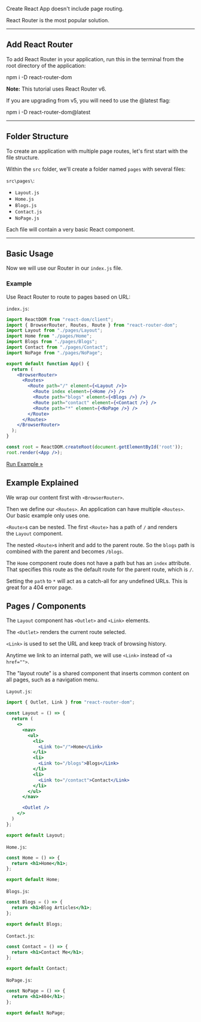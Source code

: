 Create React App doesn't include page routing.

React Router is the most popular solution.

---

## Add React Router

To add React Router in your application, run this in the terminal from the root directory of the application:

npm i -D react-router-dom

**Note:** This tutorial uses React Router v6.

If you are upgrading from v5, you will need to use the @latest flag:

npm i -D react-router-dom@latest

---

## Folder Structure

To create an application with multiple page routes, let's first start with the file structure.

Within the `src` folder, we'll create a folder named `pages` with several files:

`src\pages\`:

-   `Layout.js`
-   `Home.js`
-   `Blogs.js`
-   `Contact.js`
-   `NoPage.js`

Each file will contain a very basic React component.

---

## Basic Usage

Now we will use our Router in our `index.js` file.

### Example

Use React Router to route to pages based on URL:

`index.js`:

```jsx
import ReactDOM from "react-dom/client";
import { BrowserRouter, Routes, Route } from "react-router-dom";
import Layout from "./pages/Layout";
import Home from "./pages/Home";
import Blogs from "./pages/Blogs";
import Contact from "./pages/Contact";
import NoPage from "./pages/NoPage";

export default function App() {
  return (
    <BrowserRouter>
      <Routes>
        <Route path="/" element={<Layout />}>
          <Route index element={<Home />} />
          <Route path="blogs" element={<Blogs />} />
          <Route path="contact" element={<Contact />} />
          <Route path="*" element={<NoPage />} />
        </Route>
      </Routes>
    </BrowserRouter>
  );
}

const root = ReactDOM.createRoot(document.getElementById('root'));
root.render(<App />);
```

[Run Example »](https://www.w3schools.com/react/showreact.asp?filename=demo2_react_router)

## Example Explained

We wrap our content first with `<BrowserRouter>`.

Then we define our `<Routes>`. An application can have multiple `<Routes>`. Our basic example only uses one.

`<Route>`s can be nested. The first `<Route>` has a path of `/` and renders the `Layout` component.

The nested `<Route>`s inherit and add to the parent route. So the `blogs` path is combined with the parent and becomes `/blogs`.

The `Home` component route does not have a path but has an `index` attribute. That specifies this route as the default route for the parent route, which is `/`.

Setting the `path` to `*` will act as a catch-all for any undefined URLs. This is great for a 404 error page.

## Pages / Components

The `Layout` component has `<Outlet>` and `<Link>` elements.

The `<Outlet>` renders the current route selected.

`<Link>` is used to set the URL and keep track of browsing history.

Anytime we link to an internal path, we will use `<Link>` instead of `<a href="">`.

The "layout route" is a shared component that inserts common content on all pages, such as a navigation menu.

`Layout.js`:

```jsx
import { Outlet, Link } from "react-router-dom";

const Layout = () => {
  return (
    <>
      <nav>
        <ul>
          <li>
            <Link to="/">Home</Link>
          </li>
          <li>
            <Link to="/blogs">Blogs</Link>
          </li>
          <li>
            <Link to="/contact">Contact</Link>
          </li>
        </ul>
      </nav>

      <Outlet />
    </>
  )
};

export default Layout;
```

`Home.js`:

```jsx
const Home = () => {
  return <h1>Home</h1>;
};

export default Home;
```

`Blogs.js`:

```jsx
const Blogs = () => {
  return <h1>Blog Articles</h1>;
};

export default Blogs;
```

`Contact.js`:

```jsx
const Contact = () => {
  return <h1>Contact Me</h1>;
};

export default Contact;
```

`NoPage.js`:

```jsx
const NoPage = () => {
  return <h1>404</h1>;
};

export default NoPage;
```